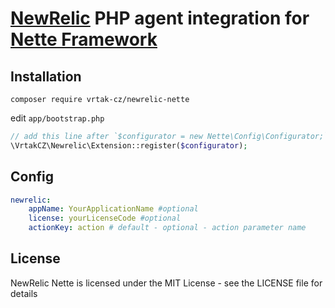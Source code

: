[NewRelic](http://newrelic.com) PHP agent integration for [Nette Framework](http://nette.org)
=============================================================================================

Installation
------------

```
composer require vrtak-cz/newrelic-nette
```

edit `app/bootstrap.php`

```php
// add this line after `$configurator = new Nette\Config\Configurator;`
\VrtakCZ\Newrelic\Extension::register($configurator);
```

Config
------

```yaml
newrelic:
	appName: YourApplicationName #optional
	license: yourLicenseCode #optional
	actionKey: action # default - optional - action parameter name
```

License
-------
NewRelic Nette is licensed under the MIT License - see the LICENSE file for details


